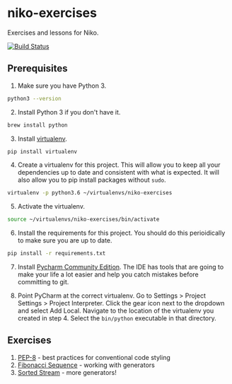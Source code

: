 # niko-exercises
Exercises and lessons for Niko.

[![Build Status](https://travis-ci.com/bharris47/niko-exercises.svg?branch=master)](https://travis-ci.com/bharris47/niko-exercises)

## Prerequisites

1. Make sure you have Python 3.
```bash
python3 --version
```

2. Install Python 3 if you don't have it.
```bash
brew install python
```

3. Install [virtualenv](https://virtualenv.pypa.io/en/stable/).

```bash
pip install virtualenv
```

4. Create a virtualenv for this project. This will allow you to keep all your dependencies up to date and consistent with what is expected. It will also allow you to pip install packages without `sudo`.
```bash
virtualenv -p python3.6 ~/virtualenvs/niko-exercises
```

5. Activate the virtualenv.
```bash
source ~/virtualenvs/niko-exercises/bin/activate
```

6. Install the requirements for this project. You should do this perioidically to make sure you are up to date.
```bash
pip install -r requirements.txt
```

7. Install [Pycharm Community Edition](https://www.jetbrains.com/pycharm/download). The IDE has tools that are going to make your life a lot easier and help you catch mistakes before committing to git.

8. Point PyCharm at the correct virtualenv. Go to Settings > Project Settings > Project Interpreter. Click the gear icon next to the dropdown and select Add Local. Navigate to the location of the virtualenv you created in step 4. Select the `bin/python` executable in that directory.

## Exercises

1. [PEP-8](exercises/pep8) - best practices for conventional code styling
2. [Fibonacci Sequence](exercises/fibonacci) - working with generators
3. [Sorted Stream](exercises/sorting) - more generators!